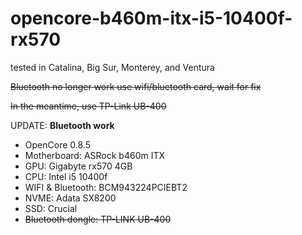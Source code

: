 # opencore-b460m-itx-i5-10400f-rx570

tested in Catalina, Big Sur, Monterey, and Ventura

~~Bluetooth no longer work use wifi/bluetooth card, wait for fix~~


~~In the meantime, use TP-Link UB-400~~

UPDATE: **Bluetooth work**



- OpenCore 0.8.5
- Motherboard: ASRock b460m ITX
- GPU: Gigabyte rx570 4GB
- CPU: Intel i5 10400f
- WIFI & Bluetooth: BCM943224PCIEBT2
- NVME: Adata SX8200
- SSD: Crucial
- ~~Bluetooth dongle: TP-LINK UB-400~~
